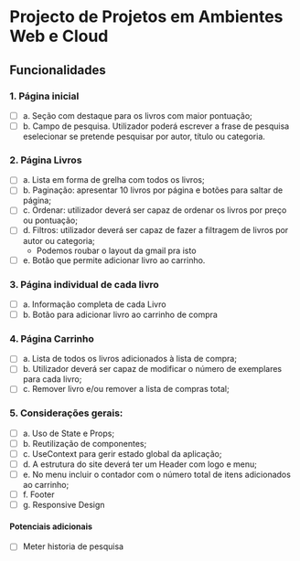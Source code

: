 # Projecto de Projetos em Ambientes Web e Cloud

## Funcionalidades
###    1. Página inicial
* [ ] a. Seção com destaque para os livros com maior pontuação;
* [ ] b. Campo de pesquisa. Utilizador poderá escrever a frase de pesquisa eselecionar se pretende pesquisar por autor, título ou categoria.
### 2. Página Livros
* [ ] a. Lista em forma de grelha com todos os livros;
* [ ] b. Paginação: apresentar 10 livros por página e botões para saltar de página;
* [ ] c. Ordenar: utilizador deverá ser capaz de ordenar os livros por preço ou pontuação;
* [ ] d. Filtros: utilizador deverá ser capaz de fazer a filtragem de livros por autor ou categoria;
    * Podemos roubar o layout da gmail pra isto
* [ ] e. Botão que permite adicionar livro ao carrinho.
### 3. Página individual de cada livro
* [ ] a. Informação completa de cada Livro
* [ ] b. Botão para adicionar livro ao carrinho de compra
### 4. Página Carrinho
* [ ] a. Lista de todos os livros adicionados à lista de compra;
* [ ] b. Utilizador deverá ser capaz de modificar o número de exemplares para cada livro;
* [ ] c. Remover livro e/ou remover a lista de compras total;
### 5. Considerações gerais:
* [ ] a. Uso de State e Props;
* [ ] b. Reutilização de componentes;
* [ ] c. UseContext para gerir estado global da aplicação;
* [ ] d. A estrutura do site deverá ter um Header com logo e menu;
* [ ] e. No menu incluir o contador com o número total de itens adicionados ao carrinho;
* [ ] f. Footer
* [ ] g. Responsive Design
#### Potenciais adicionais 
* [ ] Meter historia de pesquisa
